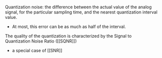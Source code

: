 Quantization noise: the difference between the actual value of the analog signal, for the particular sampling time, and the nearest quantization interval value. 
- At most, this error can be as much as half of the interval.

The quality of the quantization is characterized by the Signal to Quantization Noise Ratio ([[SQNR]])
- a special case of [[SNR]]